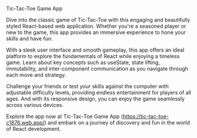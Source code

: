 
Tic-Tac-Toe Game App

Dive into the classic game of Tic-Tac-Toe with this engaging and beautifully styled React-based web application. Whether you're a seasoned player or new to the game, this app provides an immersive experience to hone your skills and have fun.

With a sleek user interface and smooth gameplay, this app offers an ideal platform to explore the fundamentals of React while enjoying a timeless game. Learn about key concepts such as useState, state lifting, immutability, and inter-component communication as you navigate through each move and strategy.

Challenge your friends or test your skills against the computer with adjustable difficulty levels, providing endless entertainment for players of all ages. And with its responsive design, you can enjoy the game seamlessly across various devices.

Explore the app now at Tic-Tac-Toe Game App (https://tic-tac-toe-c1876.web.app/) and embark on a journey of discovery and fun in the world of React development.





 
